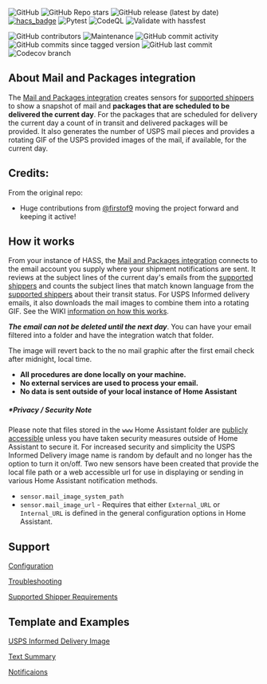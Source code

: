 ![GitHub](https://img.shields.io/github/license/PineappleEmperor/Home-Assistant-M-P)
![GitHub Repo stars](https://img.shields.io/github/stars/PineappleEmperor/Home-Assistant-M-P)
![GitHub release (latest by date)](https://img.shields.io/github/v/release/PineappleEmperor/Home-Assistant-M-P)
[![hacs_badge](https://img.shields.io/badge/HACS-Default-orange.svg)](https://github.com/hacs/integration)
![Pytest](https://github.com/PineappleEmperor/Home-Assistant-M-P/workflows/Pytest/badge.svg?branch=master)
![CodeQL](https://github.com/PineappleEmperor/Home-Assistant-M-P/workflows/CodeQL/badge.svg?branch=master)
![Validate with hassfest](https://github.com/PineappleEmperor/Home-Assistant-M-P/workflows/Validate%20with%20hassfest/badge.svg?branch=master)

![GitHub contributors](https://img.shields.io/github/contributors/PineappleEmperor/Home-Assistant-M-P)
![Maintenance](https://img.shields.io/maintenance/yes/2023)
![GitHub commit activity](https://img.shields.io/github/commit-activity/y/PineappleEmperor/Home-Assistant-M-P)
![GitHub commits since tagged version](https://img.shields.io/github/commits-since/PineappleEmperor/Home-Assistant-M-P)
![GitHub last commit](https://img.shields.io/github/last-commit/PineappleEmperor/Home-Assistant-M-P)
![Codecov branch](https://img.shields.io/codecov/c/github/PineappleEmperor/Home-Assistant-M-P/main)

## About Mail and Packages integration

The [Mail and Packages integration](https://github.com/PineappleEmperor/Home-Assistant-M-P) creates sensors for [supported shippers](https://github.com/PineappleEmperor/Home-Assistant-M-P/wiki/Supported-Shipper-Requirements) to show a snapshot of mail and **packages that are scheduled to be delivered the current day**. For the packages that are scheduled for delivery the current day a count of in transit and delivered packages will be provided. It also generates the number of USPS mail pieces and provides a rotating GIF of the USPS provided images of the mail, if available, for the current day.

## Credits:

From the original repo:
- Huge contributions from [@firstof9](https://github.com/firstof9) moving the project forward and keeping it active!

## How it works

From your instance of HASS, the [Mail and Packages integration](https://github.com/PineappleEmperor/Home-Assistant-M-P) connects to the email account you supply where your shipment notifications are sent. It reviews at the subject lines of the current day's emails from the [supported shippers](https://github.com/PineappleEmperor/Home-Assistant-M-P/wiki/Supported-Shipper-Requirements) and counts the subject lines that match known language from the [supported shippers](https://github.com/PineappleEmperor/Home-Assistant-M-P/wiki/Supported-Shipper-Requirements) about their transit status. For USPS Informed delivery emails, it also downloads the mail images to combine them into a rotating GIF. 
See the WIKI [information on how this works](https://github.com/moralmunky/Home-Assistant-Mail-And-Packages/wiki).

_**The email can not be deleted until the next day**_. You can have your email filtered into a folder and have the integration watch that folder.

The image will revert back to the no mail graphic after the first email check after midnight, local time.

* **All procedures are done locally on your machine.**
* **No external services are used to process your email.**
* **No data is sent outside of your local instance of Home Assistant**

##### *Privacy / Security Note
Please note that files stored in the `www` Home Assistant folder are [publicly accessible](https://www.home-assistant.io/integrations/http/#hosting-files) unless you have taken security measures outside of Home Assistant to secure it. For increased security and simplicity the USPS Informed Delivery image name is random by default and no longer has the option to turn it on/off. Two new sensors have been created that provide the local file path or a web accessible url for use in displaying or sending in various Home Assistant notification methods.

* `sensor.mail_image_system_path`
* `sensor.mail_image_url` - Requires that either `External_URL` or `Internal_URL` is defined in the general configuration options in Home Assistant.

## Support
[Configuration](https://github.com/moralmunky/Home-Assistant-Mail-And-Packages/wiki/Configuration-and-Email-Settings)

[Troubleshooting](https://github.com/moralmunky/Home-Assistant-Mail-And-Packages/wiki/Troubleshooting)

[Supported Shipper Requirements](https://github.com/moralmunky/Home-Assistant-Mail-And-Packages/wiki/Supported-Shipper-Requirements)

## Template and Examples
[USPS Informed Delivery Image](https://github.com/moralmunky/Home-Assistant-Mail-And-Packages/wiki/USPS-Informed-Delivery-Image)

[Text Summary](https://github.com/moralmunky/Home-Assistant-Mail-And-Packages/wiki/Mail-Summary-Message)

[Notificaions](https://github.com/moralmunky/Home-Assistant-Mail-And-Packages/wiki/Notifications)
